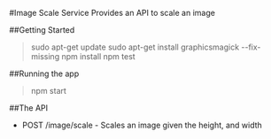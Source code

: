 #Image Scale Service
Provides an API to scale an image

##Getting Started
> sudo apt-get update
> sudo apt-get install graphicsmagick --fix-missing
> npm install
> npm test

##Running the app
> npm start 

##The API
* POST /image/scale - Scales an image given the height, and width

